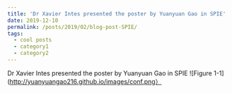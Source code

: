 ```yaml
---
title: 'Dr Xavier Intes presented the poster by Yuanyuan Gao in SPIE'
date: 2019-12-10
permalink: /posts/2019/02/blog-post-SPIE/
tags:
  - cool posts
  - category1
  - category2
---
```

Dr Xavier Intes presented the poster by Yuanyuan Gao in SPIE
![Figure 1-1](http://yuanyuangao216.github.io/images/conf.png）

